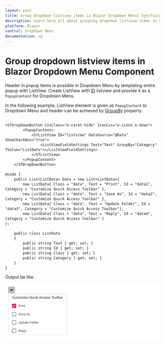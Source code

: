 ```yaml
---
layout: post
title: Group dropdown listview items in Blazor Dropdown Menu| Syncfusion
description: Learn here all about grouping dropdown listview items in Syncfusion Blazor Dropdown Menu component and more.
platform: Blazor
control: Dropdown Menu
documentation: ug
---
```


# Group dropdown listview items in Blazor Dropdown Menu Component

Header in popup items is possible in Dropdown Menu by templating entire popup with ListView. Create ListView with [ID](https://help.syncfusion.com/cr/blazor/Syncfusion.Blazor.Lists.SfListView-1.html#Syncfusion_Blazor_Lists_SfListView_1_ID) listview and provide it as a `PopupContent` for Dropdown Menu.

In the following example, ListView element is given as `PopupContent` to Dropdown Menu and header can be achieved by [GroupBy](https://help.syncfusion.com/cr/blazor/Syncfusion.Blazor.Lists.FieldSettingsModel.html#Syncfusion_Blazor_Lists_FieldSettingsModel_GroupBy) property.

```cshtml

<SfDropDownButton CssClass="e-caret-hide" IconCss="e-icons e-down">
        <PopupContent>
            <SfListView ID="listview" DataSource="@Data" ShowCheckBox="true">
                <ListViewFieldSettings Text="Text" GroupBy="Category" TValue="ListData"></ListViewFieldSettings>
            </SfListView>
        </PopupContent>
    </SfDropDownButton>

@code {
    public List<ListData> Data = new List<ListData>{
        new ListData{ Class = "data", Text = "Print", Id = "data1", Category = "Customize Quick Access Toolbar" },
        new ListData{ Class = "data", Text = "Save As", Id = "data2", Category = "Customize Quick Access Toolbar" },
        new ListData{ Class = "data", Text = "Update Folder", Id = "data3", Category = "Customize Quick Access Toolbar"},
        new ListData{ Class = "data", Text = "Reply", Id = "data4", Category = "Customize Quick Access Toolbar" }
};

    public class ListData
    {
        public string Text { get; set; }
        public string Id { get; set; }
        public string Class { get; set; }
        public string Category { get; set; }
    }
}

```

Output be like

![Button Sample](./../images/ddb-listview.png)